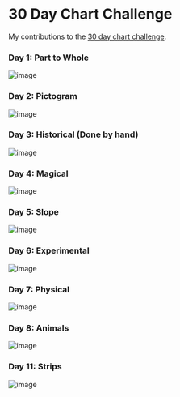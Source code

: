 30 Day Chart Challenge
================

My contributions to the [30 day chart
challenge](https://github.com/Z3tt/30DayChartChallenge_2021).

### Day 1: Part to Whole

![image](day01%20-%20part%20to%20whole/day01_part_to_whole.png)

### Day 2: Pictogram

![image](day02%20-%20pictogram/day02_pictogram.png)

### Day 3: Historical (Done by hand)

![image](day03%20-%20historical/day03_historical.jpg)

### Day 4: Magical

![image](day04%20-%20magical/day04_magical.png)

### Day 5: Slope

![image](day05%20-%20slope/day05_slope.png)

### Day 6: Experimental

![image](day06%20-%20experimental/day06_experiemental.jpg)

### Day 7: Physical

![image](day07%20-%20physical/day07_physical.png)

### Day 8: Animals

![image](day08%20-%20animal/day08_animal.png)

### Day 11: Strips

![image](day11%20-%20strips/day11_strips.png)
